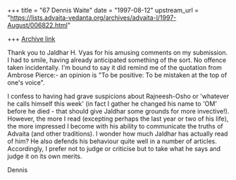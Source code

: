 +++
title = "67 Dennis Waite"
date = "1997-08-12"
upstream_url = "https://lists.advaita-vedanta.org/archives/advaita-l/1997-August/006822.html"

+++
[Archive link](https://lists.advaita-vedanta.org/archives/advaita-l/1997-August/006822.html)

Thank you to Jaldhar H. Vyas for his amusing comments on my submission. I
had to smile, having already anticipated something of the sort. No offence
taken incidentally. I'm bound to say it did remind me of the quotation from
Ambrose Pierce:- an opinion is "To be positive: To be mistaken at the top of
one's voice".

I confess to having had grave suspicions about Rajneesh-Osho or 'whatever he
calls himself this week' (in fact I gather he changed his name to 'OM'
before he died - that should give Jaldhar some grounds for more invective!).
However, the more I read (excepting perhaps the last year or two of his
life), the more impressed I become with his ability to communicate the
truths of Advaita (and other traditions). I wonder how much Jaldhar has
actually read of him? He also defends his behaviour quite well in a number
of articles. Accordingly, I prefer not to judge or criticise but to take
what he says and judge it on its own merits.

Dennis

